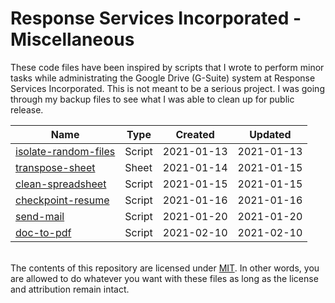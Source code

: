 # Response Services Incorporated - Miscellaneous

These code files have been inspired by scripts that I wrote to perform minor tasks while administrating the Google Drive (G-Suite) system at Response Services Incorporated. This is not meant to be a serious project. I was going through my backup files to see what I was able to clean up for public release.

| Name | Type | Created | Updated |
|---|---|---|---|
| [isolate-random-files](./isolate-random-files/readme.md) | Script | 2021-01-13 | 2021-01-13 |
| [transpose-sheet](./transpose-sheet/readme.md) | Sheet | 2021-01-14 | 2021-01-15 |
| [clean-spreadsheet](./clean-spreadsheet/readme.md) | Script | 2021-01-15 | 2021-01-15 |
| [checkpoint-resume](./checkpoint-resume/readme.md) | Script | 2021-01-16 | 2021-01-16 |
| [send-mail](./send-mail/readme.md) | Script | 2021-01-20 | 2021-01-20 |
| [doc-to-pdf](./doc-to-pdf/readme.md) | Script | 2021-02-10 | 2021-02-10 |


\
The contents of this repository are licensed under [MIT](https://opensource.org/licenses/MIT). In other words, you are allowed to do whatever you want with these files as long as the license and attribution remain intact.
